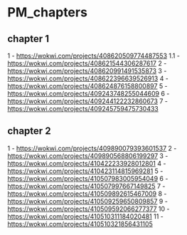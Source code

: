# PM_chapters

## chapter 1
1 - https://wokwi.com/projects/408620509774487553
1.1 - https://wokwi.com/projects/408621544306287617
2 - https://wokwi.com/projects/408620991491535873
3 - https://wokwi.com/projects/408622396639526913
4 - https://wokwi.com/projects/408624876158800897
5 - https://wokwi.com/projects/409243748255044609
6 - https://wokwi.com/projects/409244122232860673
7 - https://wokwi.com/projects/409245759475730433

## chapter 2
1 - https://wokwi.com/projects/409890079393601537
2 - https://wokwi.com/projects/409890568806199297
3 - https://wokwi.com/projects/410422233928012801
4 - https://wokwi.com/projects/410423114815969281
5 - https://wokwi.com/projects/410507983005954049
6 - https://wokwi.com/projects/410507997667149825
7 - https://wokwi.com/projects/410509892615467009
8 - https://wokwi.com/projects/410509259650809857
9 - https://wokwi.com/projects/410509592066277377
10 - https://wokwi.com/projects/410510311184020481
11 - https://wokwi.com/projects/410510321856431105
